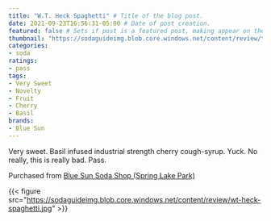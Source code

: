 ```yaml
---
title: "W.T. Heck Spaghetti" # Title of the blog post.
date: 2021-09-23T16:56:31-05:00 # Date of post creation.
featured: false # Sets if post is a featured post, making appear on the home page side bar.
thumbnail: "https://sodaguideimg.blob.core.windows.net/content/review/thumbs/wt-heck-spaghetti.jpg" # Sets thumbnail image appearing inside card on homepage.
categories:
- soda
ratings:
- pass
tags:
- Very Sweet
- Novelty
- Fruit
- Cherry
- Basil
brands:
- Blue Sun
---
```


Very sweet. Basil infused industrial strength cherry cough-syrup. Yuck. No really, this is really bad. Pass.

Purchased from [Blue Sun Soda Shop (Spring Lake Park)](https://bluesunsodashop.com/)

{{< figure src="https://sodaguideimg.blob.core.windows.net/content/review/wt-heck-spaghetti.jpg" >}}